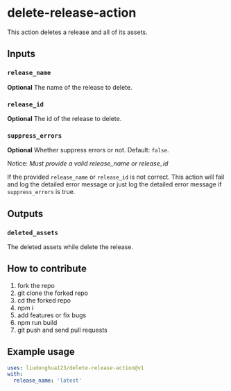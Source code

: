 # delete-release-action

This action deletes a release and all of its assets.

## Inputs

### `release_name`

**Optional** The name of the release to delete.

### `release_id`

**Optional** The id of the release to delete.

### `suppress_errors`

**Optional** Whether suppress errors or not. Default: `false`.

Notice: *Must provide a valid release_name or release_id*

If the provided `release_name` or `release_id` is not correct. This action will fail and log the detailed error message or just log the detailed error message if `suppress_errors` is true.

## Outputs

### `deleted_assets`

The deleted assets while delete the release.

## How to contribute

1. fork the repo
2. git clone the forked repo
3. cd the forked repo
4. npm i
5. add features or fix bugs
6. npm run build
7. git push and send pull requests

## Example usage

```yaml
uses: liudonghua123/delete-release-action@v1
with:
  release_name: 'latest'
```
